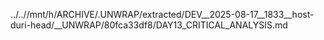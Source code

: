 ../..//mnt/h/ARCHIVE/.UNWRAP/extracted/DEV__2025-08-17__1833__host-duri-head/__UNWRAP/80fca33df8/DAY13_CRITICAL_ANALYSIS.md